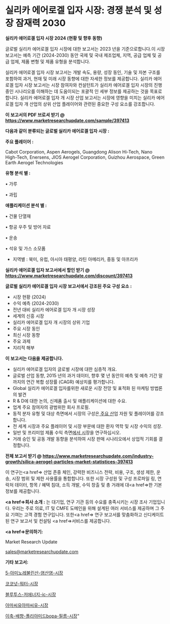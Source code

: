 # 실리카 에어로겔 입자 시장: 경쟁 분석 및 성장 잠재력 2030

<strong>실리카 에어로겔 입자 시장 2024 (현황 및 향후 동향)</strong>

글로벌 실리카 에어로겔 입자 시장에 대한 보고서는 2023 년을 기준으로합니다.이 시장 보고서는 예측 기간 (2024-2030) 동안 국제 및 국내 제조업체, 지역, 공급 업체 및 공급 업체, 제품 변형 및 제품 유형을 분석합니다.

실리카 에어로겔 입자 시장 보고서는 개발 속도, 용량, 성장 동인, 기술 및 자본 구조를 포함하여 과거, 현재 및 미래 시장 동향에 대한 자세한 정보를 제공합니다. 실리카 에어로겔 입자 시장 보고서는 시장 참여자와 컨설턴트가 실리카 에어로겔 입자 시장의 진행중인 시나리오를 이해하는 데 도움이되는 포괄적 인 세부 정보를 제공하는 것을 목표로합니다. 실리카 에어로겔 입자 개 시장 산업 보고서는 시장에 영향을 미치는 실리카 에어로겔 입자 개 산업의 상위 산업 플레이어와 관련된 중요한 구성 요소를 강조합니다.



<strong>이 보고서의 PDF 브로셔 받기 @ <a href=https://www.marketresearchupdate.com/sample/397413>https://www.marketresearchupdate.com/sample/397413</a></strong>



<strong>다음과 같이 분류되는 글로벌 실리카 에어로겔 입자 시장 :</strong>



<strong>주요 플레이어 :</strong>

Cabot Corporation, Aspen Aerogels, Guangdong Alison Hi-Tech, Nano High-Tech, Enersens, JIOS Aerogel Corporation, Guizhou Aerospace, Green Earth Aerogel Technologies



<strong>유형 분석 별 :</strong>

• 가루

• 과립



<strong>애플리케이션 분석 별 :</strong>

• 건물 단열재

• 항공 우주 및 방어 자료

• 운송

• 석유 및 가스 소모품

<ul>
  <li>지역별 : 북미, 유럽, 아시아 태평양, 라틴 아메리카, 중동 및 아프리카</li>
</ul>


<strong>실리카 에어로겔 입자 보고서에서 할인 받기 @ <a href=https://www.marketresearchupdate.com/discount/397413>https://www.marketresearchupdate.com/discount/397413</a></strong>



<strong>글로벌 실리카 에어로겔 입자 시장 보고서에서 강조된 주요 구성 요소 :</strong>
<ul>
  <li>시장 현황 (2024)</li>
  <li>수익 예측 (2024-2030)</li>
  <li>전년 대비 실리카 에어로겔 입자 개 시장 성장</li>
  <li>세계의 신흥 시장</li>
  <li>실리카 에어로겔 입자 개 시장의 상위 기업</li>
  <li>주요 시장 동인</li>
  <li>최신 시장 동향</li>
  <li>주요 과제</li>
  <li>지리적 해부</li>
</ul>


<strong>이 보고서는 다음을 제공합니다.</strong>
<ul>
  <li>실리카 에어로겔 입자의 글로벌 시장에 대한 심층적 개요.</li>
  <li>글로벌 산업 동향, 2015 년의 과거 데이터, 향후 몇 년 동안의 예측 및 예측 기간 말까지의 연간 복합 성장률 (CAGR) 예상치를 평가합니다.</li>
  <li>Global 실리카 에어로겔 입자를위한 새로운 시장 전망 및 표적화 된 마케팅 방법론의 발견</li>
  <li>R &amp; D에 대한 논의, 신제품 출시 및 애플리케이션에 대한 수요.</li>
  <li>업계 주요 참여자의 광범위한 회사 프로필.</li>
  <li>동적 분자 유형 및 대상 측면에서 시장의 구성은<a href=> 주요 산</a>업 자원 및 플레이어를 강조합니다.</li>
  <li>전 세계 시장과 주요 플레이어 및 시장 부문에 대한 환자 역학 및 시장 수익의 성장.</li>
  <li>일반 및 프리미엄 제품 수익 측면<a href=>에서 시</a>장을 연구하십시오.</li>
  <li>거래 승인 및 공동 개발 동향을 분석하여 시장 판매 시나리오에서 상업적 기회를 결정합니다.</li>
</ul>



<strong>전체 보고서 받기 @ <a href=https://www.marketresearchupdate.com/industry-growth/silica-aerogel-particles-market-statistices-397413>https://www.marketresearchupdate.com/industry-growth/silica-aerogel-particles-market-statistices-397413</a></strong>

이 연구는<a href=> 산업 존중</a> 체인, 강력한 비즈니스 전략, 비용, 구조, 생성 제한, 운송, 시장 범위 및 제한 사용률을 통합합니다. 또한 시장 구성원 및 구성 프로파일 링, 연락처 데이터, 항목 / 혜택 침대, 소득 개발, 수익 창출 및 총 거래에 대<a href=>한 기본 </a>정보를 제공합니다.



<strong><a href=>회사 소</a>개 :</strong>
는 대기업, 연구 기관 등의 수요를 충족시키는 시장 조사 기업입니다. 우리는 주로 의료, IT 및 CMFE 도메인을 위해 설계된 여러 서비스를 제공하며 그 주요 기여는 고객 경험 연구입니다. 또한<a href=> 연구 보</a>고서를 맞춤화하고 신디케이트 된 연구 보고서 및 컨설팅 <a href=>서비스</a>를 제공합니다.



<strong><a href=>문의하기:</a></strong>

Market Research Update

sales@marketresearchupdate.com



<strong>기타 보고서:</strong>

<a href=https://www.linkedin.com/pulse/5-아미노레불린산-염산염-시장-규모-및-성장-2023-survey-savvy-insights-360-analysis/>5-아미노레불린산-염산염-시장</a>

<a href=https://www.linkedin.com/pulse/코코넛-워터-시장-경쟁-분석-및-성장-잠재력-2029-survey-spotlight-pro-24-analysis-v6kcf/>코코넛-워터-시장</a>

<a href=https://www.linkedin.com/pulse/블루투스-저에너지-ic-시장-동향-및-성장-전망-data-dive-diaries-24-analysis-ekqxf/>블루투스-저에너지-ic-시장</a>

<a href=https://www.linkedin.com/pulse/아마씨유아마씨유-시장-규모-및-성장-2023-analytics-avenue-adventures-24-ana-d5x7f/>아마씨유아마씨유-시장</a>

<a href=https://www.linkedin.com/pulse/이축-배향-폴리아미드bopa-필름-시장-경쟁-분석-및-성장-잠재력-2029-ncbuf/>이축-배향-폴리아미드bopa-필름-시장</a>"
